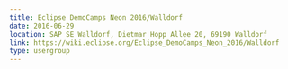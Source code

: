 ```yaml
---
title: Eclipse DemoCamps Neon 2016/Walldorf
date: 2016-06-29
location: SAP SE Walldorf, Dietmar Hopp Allee 20, 69190 Walldorf 
link: https://wiki.eclipse.org/Eclipse_DemoCamps_Neon_2016/Walldorf
type: usergroup
---
```

